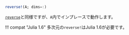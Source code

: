 ```julia
reverse!(A; dims=:)
```

[`reverse`](@ref)と同様ですが、`A`内でインプレースで動作します。

!!! compat "Julia 1.6"
    多次元の`reverse!`はJulia 1.6が必要です。

